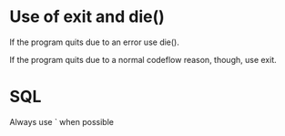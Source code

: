 Use of exit and die()
====================
If the program quits due to an error use die().

If the program quits due to a normal codeflow reason, though, use exit.

SQL
===
Always use \` when possible
